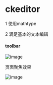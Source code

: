  #  ckeditor 




1  使用mathtype  

2  满足基本的文本编辑

 ####  toolbar
 
 ![image](https://user-images.githubusercontent.com/23721492/186572281-1175be91-f244-49a8-969d-f8e51711a44e.png)


页面聚焦效果

![image](https://user-images.githubusercontent.com/23721492/186572607-bbdac06f-fe78-4b3c-b85f-d1b17de29631.png)



